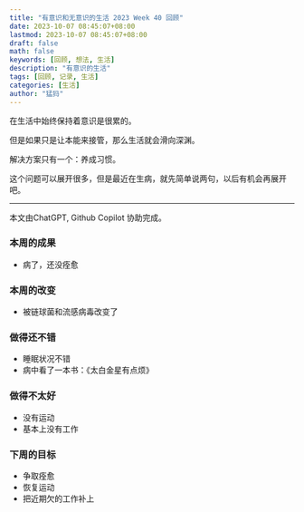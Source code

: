 ```yaml
---
title: "有意识和无意识的生活 2023 Week 40 回顾"
date: 2023-10-07 08:45:07+08:00
lastmod: 2023-10-07 08:45:07+08:00
draft: false
math: false
keywords: [回顾, 想法, 生活]
description: "有意识的生活"
tags: [回顾, 记录, 生活]
categories: [生活]
author: "猛犸"
---
```


在生活中始终保持着意识是很累的。

但是如果只是让本能来接管，那么生活就会滑向深渊。

解决方案只有一个：养成习惯。

这个问题可以展开很多，但是最近在生病，就先简单说两句，以后有机会再展开吧。

---

本文由ChatGPT, Github Copilot 协助完成。

### 本周的成果

- 病了，还没痊愈

### 本周的改变

- 被链球菌和流感病毒改变了

### 做得还不错

- 睡眠状况不错
- 病中看了一本书：《太白金星有点烦》

### 做得不太好

- 没有运动
- 基本上没有工作

### 下周的目标

- 争取痊愈
- 恢复运动
- 把近期欠的工作补上
